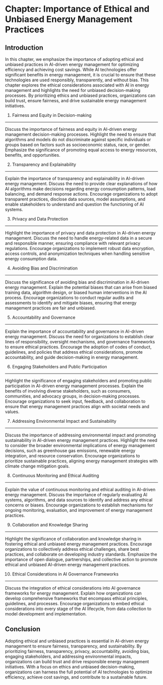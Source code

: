 Chapter: Importance of Ethical and Unbiased Energy Management Practices
=======================================================================

Introduction
------------

In this chapter, we emphasize the importance of adopting ethical and unbiased practices in AI-driven energy management for optimizing efficiency and achieving cost savings. While AI technologies offer significant benefits in energy management, it is crucial to ensure that these technologies are used responsibly, transparently, and without bias. This chapter explores the ethical considerations associated with AI in energy management and highlights the need for unbiased decision-making processes. By prioritizing ethics and unbiased practices, organizations can build trust, ensure fairness, and drive sustainable energy management initiatives.

1. Fairness and Equity in Decision-making
-----------------------------------------

Discuss the importance of fairness and equity in AI-driven energy management decision-making processes. Highlight the need to ensure that algorithms and models do not discriminate against specific individuals or groups based on factors such as socioeconomic status, race, or gender. Emphasize the significance of promoting equal access to energy resources, benefits, and opportunities.

2. Transparency and Explainability
----------------------------------

Explain the importance of transparency and explainability in AI-driven energy management. Discuss the need to provide clear explanations of how AI algorithms make decisions regarding energy consumption patterns, load balancing, and demand response actions. Encourage organizations to adopt transparent practices, disclose data sources, model assumptions, and enable stakeholders to understand and question the functioning of AI systems.

3. Privacy and Data Protection
------------------------------

Highlight the importance of privacy and data protection in AI-driven energy management. Discuss the need to handle energy-related data in a secure and responsible manner, ensuring compliance with relevant privacy regulations. Encourage organizations to implement robust data encryption, access controls, and anonymization techniques when handling sensitive energy consumption data.

4. Avoiding Bias and Discrimination
-----------------------------------

Discuss the significance of avoiding bias and discrimination in AI-driven energy management. Explain the potential biases that can arise from biased training data, algorithm design, or biased human interventions in the AI process. Encourage organizations to conduct regular audits and assessments to identify and mitigate biases, ensuring that energy management practices are fair and unbiased.

5. Accountability and Governance
--------------------------------

Explain the importance of accountability and governance in AI-driven energy management. Discuss the need for organizations to establish clear lines of responsibility, oversight mechanisms, and governance frameworks to ensure ethical practices. Encourage the adoption of codes of conduct, guidelines, and policies that address ethical considerations, promote accountability, and guide decision-making in energy management.

6. Engaging Stakeholders and Public Participation
-------------------------------------------------

Highlight the significance of engaging stakeholders and promoting public participation in AI-driven energy management processes. Explain the benefits of involving diverse stakeholders, such as consumers, communities, and advocacy groups, in decision-making processes. Encourage organizations to seek input, feedback, and collaboration to ensure that energy management practices align with societal needs and values.

7. Addressing Environmental Impact and Sustainability
-----------------------------------------------------

Discuss the importance of addressing environmental impact and promoting sustainability in AI-driven energy management practices. Highlight the need to consider the broader environmental implications of energy management decisions, such as greenhouse gas emissions, renewable energy integration, and resource conservation. Encourage organizations to prioritize sustainable practices, aligning energy management strategies with climate change mitigation goals.

8. Continuous Monitoring and Ethical Auditing
---------------------------------------------

Explain the value of continuous monitoring and ethical auditing in AI-driven energy management. Discuss the importance of regularly evaluating AI systems, algorithms, and data sources to identify and address any ethical concerns or biases. Encourage organizations to establish mechanisms for ongoing monitoring, evaluation, and improvement of energy management practices.

9. Collaboration and Knowledge Sharing
--------------------------------------

Highlight the significance of collaboration and knowledge sharing in fostering ethical and unbiased energy management practices. Encourage organizations to collectively address ethical challenges, share best practices, and collaborate on developing industry standards. Emphasize the importance of open dialogue, partnerships, and collective action to promote ethical and unbiased AI-driven energy management practices.

10. Ethical Considerations in AI Governance Frameworks
------------------------------------------------------

Discuss the integration of ethical considerations into AI governance frameworks for energy management. Explain how organizations can develop comprehensive frameworks that encompass ethical principles, guidelines, and processes. Encourage organizations to embed ethical considerations into every stage of the AI lifecycle, from data collection to model development and implementation.

Conclusion
----------

Adopting ethical and unbiased practices is essential in AI-driven energy management to ensure fairness, transparency, and sustainability. By prioritizing fairness, transparency, privacy, accountability, avoiding bias, engaging stakeholders, and addressing environmental impacts, organizations can build trust and drive responsible energy management initiatives. With a focus on ethics and unbiased decision-making, organizations can harness the full potential of AI technologies to optimize efficiency, achieve cost savings, and contribute to a sustainable future.
